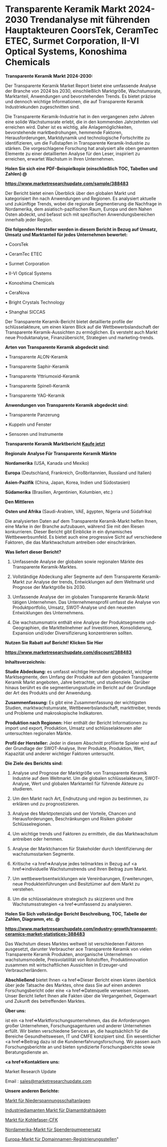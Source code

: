 # Transparente Keramik Markt 2024-2030 Trendanalyse mit führenden Hauptakteuren CoorsTek, CeramTec ETEC, Surmet Corporation, II-VI Optical Systems, Konoshima Chemicals

<strong>Transparente Keramik Markt 2024-2030:</strong>

Der Transparente Keramik Market Report bietet eine umfassende Analyse der Branche von 2024 bis 2030, einschließlich Marktgröße, Wachstumsrate, Marktanteil, Anwendungen und bevorstehenden Trends. Es bietet präzise und dennoch wichtige Informationen, die auf Transparente Keramik Industriekunden zugeschnitten sind.

Die Transparente Keramik-Industrie hat in den vergangenen zehn Jahren eine solide Wachstumsrate erlebt, die in den kommenden Jahrzehnten viel erreichen wird. Daher ist es wichtig, alle Anlagemöglichkeiten, bevorstehende marktbedrohungen, hemmende Faktoren, Herausforderungen, Marktdynamik und technologische Fortschritte zu identifizieren, um die Fußstapfen in Transparente Keramik-Industrie zu stärken. Die vorgeschlagene Forschung hat analysiert alle oben genannten Elemente zu einer detaillierten Analyse für den Leser, inspiriert zu erreichen, erwartet Wachstum in Ihren Unternehmen.



<strong>Holen Sie sich eine PDF-Beispielkopie (einschließlich TOC, Tabellen und Zahlen) @
</strong>

<strong><a href=https://www.marketresearchupdate.com/sample/388483>

<strong>https://www.marketresearchupdate.com/sample/388483</u></font></a></strong></strong>

Der Bericht bietet einen Überblick über den globalen Markt und kategorisiert ihn nach Anwendungen und Regionen. Es analysiert aktuelle und zukünftige Trends, wobei die regionale Segmentierung die Nachfrage in Nordamerika, dem asiatisch-pazifischen Raum, Europa und dem Nahen Osten abdeckt, und befasst sich mit spezifischen Anwendungsbereichen innerhalb jeder Region.



<strong>Die folgenden Hersteller werden in diesem Bericht in Bezug auf Umsatz, Umsatz und Marktanteil für jedes Unternehmen bewertet:</strong>

• CoorsTek

• CeramTec ETEC

• Surmet Corporation

• II-VI Optical Systems

• Konoshima Chemicals

• CeraNova

• Bright Crystals Technology

• Shanghai SICCAS

Der Transparente Keramik-Bericht bietet detaillierte profile der schlüsselakteure, um einen klaren Blick auf die Wettbewerbslandschaft der Transparente Keramik-Aussichten zu ermöglichen. Es versteht auch Markt neue Produktanalyse, Finanzübersicht, Strategien und marketing-trends.



<strong>Arten von Transparente Keramik abgedeckt sind:</strong>

• Transparente ALON-Keramik

• Transparente Saphir-Keramik

• Transparente Yttriumoxid-Keramik

• Transparente Spinell-Keramik

• Transparente YAG-Keramik



<strong>Anwendungen von Transparente Keramik abgedeckt sind:</strong>

• Transparente Panzerung

• Kuppeln und Fenster

• Sensoren und Instrumente



<strong>Transparente Keramik Marktbericht <a href=https://www.marketresearchupdate.com/buynow/388483>Kaufe jetzt</a></strong>



<strong>Regionale Analyse Für Transparente Keramik Märkte</strong>



<strong>Nordamerika</strong> (USA, Kanada und Mexiko)



<strong>Europa</strong> (Deutschland, Frankreich, Großbritannien, Russland und Italien)



<strong>Asien-Pazifik</strong> (China, Japan, Korea, Indien und Südostasien)



<strong>Südamerika</strong> (Brasilien, Argentinien, Kolumbien, etc.)



<strong>Den Mittleren</strong> 

<strong>Osten und Afrika</strong> (Saudi-Arabien, VAE, ägypten, Nigeria und Südafrika)

Die analysierten Daten auf dem Transparente Keramik-Markt helfen Ihnen, eine Marke in der Branche aufzubauen, während Sie mit den Riesen konkurrieren. Dieser Bericht gibt Einblicke in ein dynamisches Wettbewerbsumfeld. Es bietet auch eine progressive Sicht auf verschiedene Faktoren, die das Marktwachstum antreiben oder einschränken.



<strong>Was liefert dieser Bericht?</strong>

1. Umfassende Analyse der globalen sowie regionalen Märkte des Transparente Keramik-Marktes.

2. Vollständige Abdeckung aller Segmente auf dem Transparente Keramik-Markt zur Analyse der trends, Entwicklungen auf dem Weltmarkt und Prognose der Marktgröße bis 2030.

3. Umfassende Analyse der im globalen Transparente Keramik-Markt tätigen Unternehmen. Das Unternehmensprofil umfasst die Analyse von Produktportfolio, Umsatz, SWOT-Analyse und den neuesten Entwicklungen des Unternehmens.

4. Die wachstumsmatrix enthält eine Analyse der Produktsegmente und-Geographien, die Marktteilnehmer auf Investitionen, Konsolidierung, Expansion und/oder Diversifizierung konzentrieren sollten.



<strong>Nutzen Sie Rabatt auf Bericht! Klicken Sie Hier
</strong>

<strong><a href=https://www.marketresearchupdate.com/discount/388483>https://www.marketresearchupdate.com/discount/388483</b></u></font></strong></a>



<strong>Inhaltsverzeichnis:</strong>



<strong>Studie Abdeckung:</strong> es umfasst wichtige Hersteller abgedeckt, wichtige Marktsegmente, den Umfang der Produkte auf dem globalen Transparente Keramik Markt angeboten, Jahre betrachtet, und studienziele. Darüber hinaus berührt es die segmentierungsstudie im Bericht auf der Grundlage der Art des Produkts und der Anwendung.



<strong>Zusammenfassung:</strong> Es gibt eine Zusammenfassung der wichtigsten Studien, marktwachstumsrate, Wettbewerbslandschaft, markttreiber, trends und Probleme und makroskopische Indikatoren.



<strong>Produktion nach Regionen:</strong> Hier enthält der Bericht Informationen zu import und export, Produktion, Umsatz und schlüsselakteuren aller untersuchten regionalen Märkte.



<strong>Profil der Hersteller:</strong> Jeder in diesem Abschnitt profilierte Spieler wird auf der Grundlage der SWOT-Analyse, Ihrer Produkte, Produktion, Wert, Kapazität und anderer wichtiger Faktoren untersucht.



<strong>Die Ziele des Berichts sind:</strong>

1) Analyse und Prognose der Marktgröße von Transparente Keramik Industrie auf dem Weltmarkt.
Um die globalen schlüsselakteure, SWOT-Analyse, Wert und globalen Marktanteil für führende Akteure zu studieren.

2) Um den Markt nach Art, Endnutzung und region zu bestimmen, zu erklären und zu prognostizieren.

3) Analyse des Marktpotenzials und der Vorteile, Chancen und Herausforderungen, Beschränkungen und Risiken globaler Schlüsselregionen.

4) Um wichtige trends und Faktoren zu ermitteln, die das Marktwachstum antreiben oder hemmen.

5) Analyse der Marktchancen für Stakeholder durch Identifizierung der wachstumsstarken Segmente.

6) Kritische <a href=>Analyse</a> jedes teilmarktes in Bezug auf <a href=>individuelle</a> Wachstumstrends und Ihren Beitrag zum Markt.

7) Um wettbewerbsentwicklungen wie Vereinbarungen, Erweiterungen, neue Produkteinführungen und Besitztümer auf dem Markt zu verstehen.

8) Um die schlüsselakteure strategisch zu skizzieren und Ihre Wachstumsstrategien <a href=>umfassend</a> zu analysieren.



<strong>Holen Sie Sich vollständige Bericht Beschreibung, TOC, Tabelle der Zahlen, Diagramm, etc. @ </strong>

<strong><a href=https://www.marketresearchupdate.com/industry-growth/transparent-ceramics-market-statistices-388483>https://www.marketresearchupdate.com/industry-growth/transparent-ceramics-market-statistices-388483</a></font></strong>

Das Wachstum dieses Marktes weltweit ist verschiedenen Faktoren ausgesetzt, darunter Verbraucher ace Transparente Keramik von vielen Transparente Keramik Produkten, anorganische Unternehmen wachstumsmodelle, Preisvolatilität von Rohstoffen, Produktinnovation zusammen mit wirtschaftlichen Aussichten in Erzeuger-und Verbraucherländern.



<strong>Abschließend</strong> bietet Ihnen <a href=>Dieser</a> Bericht einen klaren überblick über jede Tatsache des Marktes, ohne dass Sie auf einen anderen Forschungsbericht oder eine <a href=>Datenquelle</a> verweisen müssen. Unser Bericht liefert Ihnen alle Fakten über die Vergangenheit, Gegenwart und Zukunft des betreffenden Marktes.



<strong>Über uns:</strong>

 ist ein <a href=>Marktfors</a>chungsunternehmen, das die Anforderungen großer Unternehmen, Forschungsagenturen und anderer Unternehmen erfüllt. Wir bieten verschiedene Services an, die hauptsächlich für die Bereiche Gesundheitswesen, IT und CMFE konzipiert sind. Ein wesentlicher <a href=>Beitrag</a> dazu ist die Kundenerfahrungsforschung. Wir passen auch Forschungsberichte an und bieten syndizierte Forschungsberichte sowie Beratungsdienste an.



<strong><a href=>Kontaktiere uns:</a></strong>

Market Research Update

Email : sales@marketresearchupdate.com



<strong>Unsere anderen Berichte:</strong>

<a href=https://www.linkedin.com/pulse/low-voltage-switchgear-market-size-growth-set>Markt für Niederspannungsschaltanlagen</a>

<a href=https://www.linkedin.com/pulse/industrial-diamonds-diamond-wire-saws-market>Industriediamanten Markt für Diamantdrahtsägen</a>

<a href=https://www.linkedin.com/pulse/carbon-fiber-cfrp-market-outlooks-2023-size>Markt für Kohlefaser-CFK</a>

<a href=https://www.linkedin.com/pulse/north-america-dispenser-pump-replacement-market-2023-data>Nordamerika-Markt für Spenderpumpenersatz</a>

<a href=https://www.linkedin.com/pulse/europe-domain-name-registrar-market-2023-continues-ajfef/>Europa-Markt für Domainnamen-Registrierungsstellen</a>"
